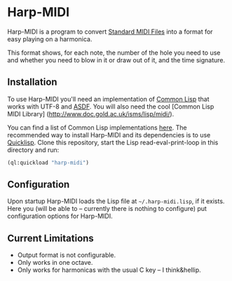 # Harp-MIDI

Harp-MIDI is a program to convert [Standard MIDI Files](https://en.wikipedia.org/wiki/MIDI#Standard_MIDI_files)
into a format for easy playing on a harmonica.

This format shows, for each note, the number of the hole you need to use and whether you need to blow in it or draw
out of it, and the time signature.

## Installation

To use Harp-MIDI you'll need an implementation of [Common Lisp](https://common-lisp.net/) that works with UTF-8 and
[ASDF](https://common-lisp.net/project/asdf/). You will also need the cool [Common Lisp MIDI Library]
(http://www.doc.gold.ac.uk/isms/lisp/midi/).

You can find a list of Common Lisp implementations [here](https://common-lisp.net/downloads/). The recommended way to
install Harp-MIDI and its dependencies is to use [Quicklisp](https://www.quicklisp.org/). Clone this repository, start
the Lisp read-eval-print-loop in this directory and run:

```lisp
(ql:quickload "harp-midi")
```

## Configuration

Upon startup Harp-MIDI loads the Lisp file at `~/.harp-midi.lisp`, if it exists. Here you (will be able to &ndash;
currently there is nothing to configure) put configuration options for Harp-MIDI.

## Current Limitations

* Output format is not configurable.
* Only works in one octave.
* Only works for harmonicas with the usual C key &ndash; I think&hellip.
